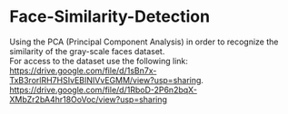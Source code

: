 # Face-Similarity-Detection
Using the PCA (Principal Component Analysis) in order to recognize the similarity of the gray-scale faces dataset.    
For access to the dataset use the following link:     
https://drive.google.com/file/d/1sBn7x-TxB3rorlRH7HSIvEBINIVvEGMM/view?usp=sharing.     
https://drive.google.com/file/d/1RboD-2P6n2bqX-XMbZr2bA4hr18OoVoc/view?usp=sharing
